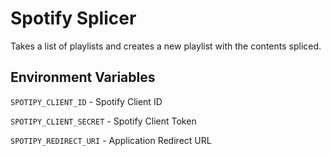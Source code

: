 # Spotify Splicer

Takes a list of playlists and creates a new playlist with the contents spliced. 

## Environment Variables

`SPOTIPY_CLIENT_ID` - Spotify Client ID

`SPOTIPY_CLIENT_SECRET` - Spotify Client Token

`SPOTIPY_REDIRECT_URI` - Application Redirect URL
